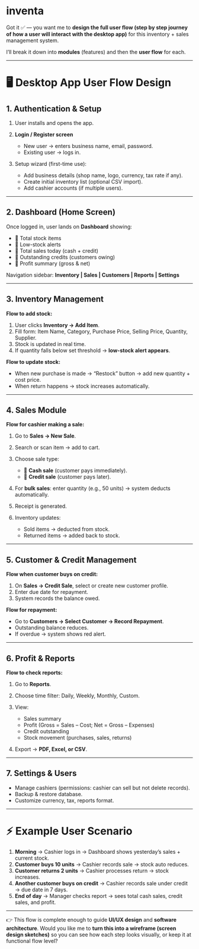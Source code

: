 # inventa

Got it ✅ — you want me to **design the full user flow (step by step journey of how a user will interact with the desktop app)** for this inventory + sales management system.

I’ll break it down into **modules** (features) and then the **user flow** for each.

---

# 🖥️ Desktop App User Flow Design

## 1. **Authentication & Setup**

1. User installs and opens the app.
2. **Login / Register screen**

   - New user → enters business name, email, password.
   - Existing user → logs in.

3. Setup wizard (first-time use):

   - Add business details (shop name, logo, currency, tax rate if any).
   - Create initial inventory list (optional CSV import).
   - Add cashier accounts (if multiple users).

---

## 2. **Dashboard (Home Screen)**

Once logged in, user lands on **Dashboard** showing:

- 🔹 Total stock items
- 🔹 Low-stock alerts
- 🔹 Total sales today (cash + credit)
- 🔹 Outstanding credits (customers owing)
- 🔹 Profit summary (gross & net)

Navigation sidebar: **Inventory | Sales | Customers | Reports | Settings**

---

## 3. **Inventory Management**

**Flow to add stock:**

1. User clicks **Inventory → Add Item**.
2. Fill form: Item Name, Category, Purchase Price, Selling Price, Quantity, Supplier.
3. Stock is updated in real time.
4. If quantity falls below set threshold → **low-stock alert appears**.

**Flow to update stock:**

- When new purchase is made → “Restock” button → add new quantity + cost price.
- When return happens → stock increases automatically.

---

## 4. **Sales Module**

**Flow for cashier making a sale:**

1. Go to **Sales → New Sale**.
2. Search or scan item → add to cart.
3. Choose sale type:

   - 🔹 **Cash sale** (customer pays immediately).
   - 🔹 **Credit sale** (customer pays later).

4. For **bulk sales**: enter quantity (e.g., 50 units) → system deducts automatically.
5. Receipt is generated.
6. Inventory updates:

   - Sold items → deducted from stock.
   - Returned items → added back to stock.

---

## 5. **Customer & Credit Management**

**Flow when customer buys on credit:**

1. On **Sales → Credit Sale**, select or create new customer profile.
2. Enter due date for repayment.
3. System records the balance owed.

**Flow for repayment:**

- Go to **Customers → Select Customer → Record Repayment**.
- Outstanding balance reduces.
- If overdue → system shows red alert.

---

## 6. **Profit & Reports**

**Flow to check reports:**

1. Go to **Reports**.
2. Choose time filter: Daily, Weekly, Monthly, Custom.
3. View:

   - Sales summary
   - Profit (Gross = Sales – Cost; Net = Gross – Expenses)
   - Credit outstanding
   - Stock movement (purchases, sales, returns)

4. Export → **PDF, Excel, or CSV**.

---

## 7. **Settings & Users**

- Manage cashiers (permissions: cashier can sell but not delete records).
- Backup & restore database.
- Customize currency, tax, reports format.

---

# ⚡ Example User Scenario

1. **Morning** → Cashier logs in → Dashboard shows yesterday’s sales + current stock.
2. **Customer buys 10 units** → Cashier records sale → stock auto reduces.
3. **Customer returns 2 units** → Cashier processes return → stock increases.
4. **Another customer buys on credit** → Cashier records sale under credit → due date in 7 days.
5. **End of day** → Manager checks report → sees total cash sales, credit sales, and profit.

---

👉 This flow is complete enough to guide **UI/UX design** and **software architecture**.
Would you like me to **turn this into a wireframe (screen design sketches)** so you can see how each step looks visually, or keep it at functional flow level?

